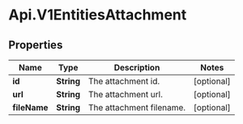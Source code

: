# Api.V1EntitiesAttachment

## Properties

Name | Type | Description | Notes
------------ | ------------- | ------------- | -------------
**id** | **String** | The attachment id. | [optional] 
**url** | **String** | The attachment url. | [optional] 
**fileName** | **String** | The attachment filename. | [optional] 


